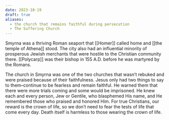 ```yaml
---
date: 2023-10-19
draft: true
aliases:
  - the church that remains faithful during persecution
  - The Suffering Church
---
```

Smyrna was a thriving Roman seaport that [[Homer]] called home and [[the temple of Athena]] stood. The city also had an influential minority of prosperous Jewish merchants that were hostile to the Christian community there. [[Polycarp]] was their bishop in 155 A.D. before he was martyred by the Romans.

The church in Smyrna was one of the two churches that wasn’t rebuked and were praised because of their faithfulness. Jesus only had two things to say to them–continue to be fearless and remain faithful. He warned them that there were more trials coming and some would be imprisoned. He knew each and every person, Jew or Gentile, who blasphemed His name, and He remembered those who praised and honored Him. For true Christians, our reward is the crown of life, so we don’t need to fear the tests of life that come every day. Death itself is harmless to those wearing the crown of life.
